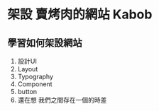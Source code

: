 # 架設 賣烤肉的網站 Kabob 

## 學習如何架設網站

1. 設計UI
  1. Layout
  2. Typography
  3. Component
  4. button
2. 還在想
  我們之間存在一個的時差